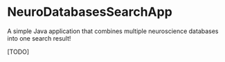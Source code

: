 # NeuroDatabasesSearchApp
A simple Java application that combines multiple neuroscience databases into one search result!

[TODO]
